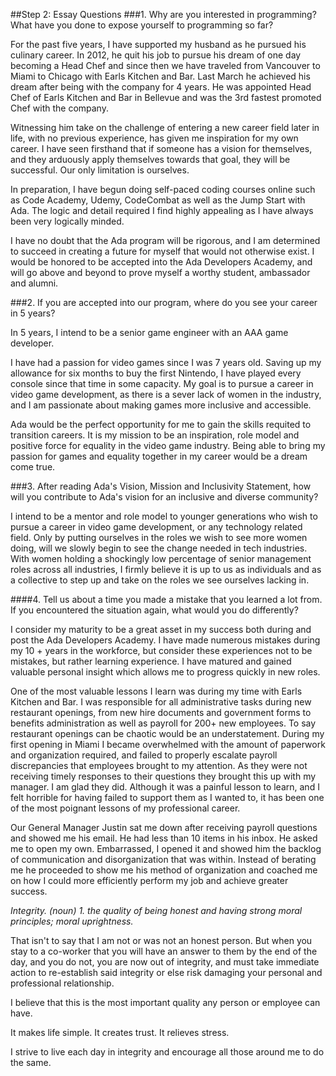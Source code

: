 ##Step 2: Essay Questions
###1. Why are you interested in programming? What have you done to expose yourself to programming so far?

For the past five years, I have supported my husband as he pursued his culinary career. In 2012, he quit his job to pursue his dream of one day becoming a Head Chef and since then we have traveled from Vancouver to Miami to Chicago with Earls Kitchen and Bar. Last March he achieved his dream after being with the company for 4 years. He was appointed Head Chef of Earls Kitchen and Bar in Bellevue and was the 3rd fastest promoted Chef with the company.

Witnessing him take on the challenge of entering a new career field later in life, with no previous experience, has given me inspiration for my own career. I have seen firsthand that if someone has a vision for themselves, and they arduously apply themselves towards that goal, they will be successful. Our only limitation is ourselves.

In preparation, I have begun doing self-paced coding courses online such as Code Academy, Udemy, CodeCombat as well as the Jump Start with Ada. The logic and detail required I find highly appealing as I have always been very logically minded.

I have no doubt that the Ada program will be rigorous, and I am determined to succeed in creating a future for myself that would not otherwise exist. I would be honored to be accepted into the Ada Developers Academy, and will go above and beyond to prove myself a worthy student, ambassador and alumni.

###2. If you are accepted into our program, where do you see your career in 5 years?

In 5 years, I intend to be a senior game engineer with an AAA game developer.

I have had a passion for video games since I was 7 years old. Saving up my allowance for six months to buy the first Nintendo, I have played every console since that time in some capacity. My goal is to pursue a career in video game development, as there is a sever lack of women in the industry, and I am passionate about making games more inclusive and accessible.

Ada would be the perfect opportunity for me to gain the skills requited to transition careers. It is my mission to be an inspiration, role model and positive force for equality in the video game industry. Being able to bring my passion for games and equality together in my career would be a dream come true.


###3. After reading Ada's Vision, Mission and Inclusivity Statement, how will you contribute to Ada's vision for an inclusive and diverse community?

I intend to be a mentor and role model to younger generations who wish to pursue a career in video game development, or any technology related field. Only by putting ourselves in the roles we wish to see more women doing, will we slowly begin to see the change needed in tech industries. With women holding a shockingly low percentage of senior management roles across all industries, I firmly believe it is up to us as individuals and as a collective to step up and take on the roles we see ourselves lacking in.

####4. Tell us about a time you made a mistake that you learned a lot from. If you encountered the situation again, what would you do differently?

I consider my maturity to be a great asset in my success both during and post the Ada Developers Academy. I have made numerous mistakes during my 10 + years in the workforce, but consider these experiences not to be mistakes, but rather learning experience. I have matured and gained valuable personal insight which allows me to progress quickly in new roles.

One of the most valuable lessons I learn was during my time with Earls Kitchen and Bar. I was responsible for all administrative tasks during new restaurant openings, from new hire documents and government forms to benefits administration as well as payroll for 200+ new employees. To say restaurant openings can be chaotic would be an understatement. During my first opening in Miami I became overwhelmed with the amount of paperwork and organization required, and failed to properly escalate payroll discrepancies that employees brought to my attention. As they were not receiving timely responses to their questions they brought this up with my manager. I am glad they did. Although it was a painful lesson to learn, and I felt horrible for having failed to support them as I wanted to, it has been one of the most poignant lessons of my professional career.

Our General Manager Justin sat me down after receiving payroll questions and showed me his email. He had less than 10 items in his inbox. He asked me to open my own. Embarrassed, I opened it and showed him the backlog of communication and disorganization that was within. Instead of berating me he proceeded to show me his method of organization and coached me on how I could more efficiently perform my job and achieve greater success.

_Integrity. (noun) 1. the quality of being honest and having strong moral principles; moral uprightness._

That isn't to say that I am not or was not an honest person. But when you stay to a co-worker that you will have an answer to them by the end of the day, and you do not, you are now out of integrity, and must take immediate action to re-establish said integrity or else risk damaging your personal and professional relationship.

I believe that this is the most important quality any person or employee can have.

It makes life simple. It creates trust. It relieves stress.

I strive to live each day in integrity and encourage all those around me to do the same.
